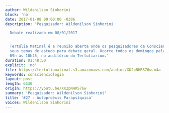 ```yaml
---
author: Wildenilson Sinhorini
block: 'no'
date: 2017-01-08 09:00:00 -0306
description: 'Pesquisador: Wildenilson Sinhorini

  Debate realizado em 08/01/2017


  Tertúlia Matinal é a reunião aberta onde os pesquisadores da Conscienciologia apresentam
  seus temas de estudo para debate geral. Ocorre todos os domingos pela manhã, das
  09h às 10h45, no auditório do Tertuliarium.'
duration: 01:48:50
explicit: 'no'
file: https://tertuliamatinal.s3.amazonaws.com/audios/XK2pNHRS76w.m4a
keywords: conscienciologia
layout: post
length: 6530
origin: https://youtu.be/XK2pNHRS76w
summary: 'Pesquisador: Wildenilson Sinhorini'
title: '#27 - Autoproéxis Parapsíquica'
voices: Wildenilson Sinhorini
---
```


